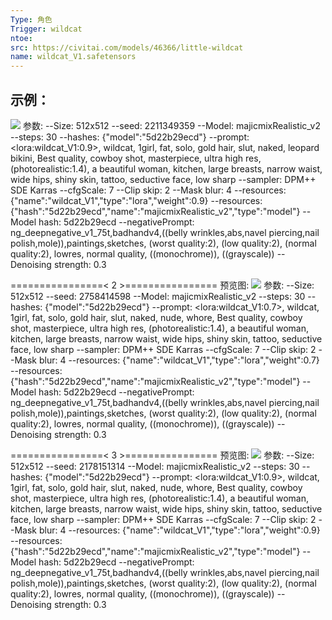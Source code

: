 ```yaml
---
Type: 角色
Trigger: wildcat
ntoe: 
src: https://civitai.com/models/46366/little-wildcat
name: wildcat_V1.safetensors
---
```

## 示例：
![](https://image.civitai.com/xG1nkqKTMzGDvpLrqFT7WA/3f927f5e-d6d6-4b33-ad30-7bb4571c3400/width=450/548705.jpeg)
参数: 
--Size: 512x512
--seed: 2211349359
--Model: majicmixRealistic_v2
--steps: 30
--hashes: {"model":"5d22b29ecd"}
--prompt: \<lora:wildcat_V1:0.9\>, wildcat, 1girl, fat, solo, gold hair, slut, naked, leopard bikini, Best quality, cowboy shot, masterpiece, ultra high res, (photorealistic:1.4), a beautiful woman, kitchen, large breasts, narrow waist, wide hips, shiny skin, tattoo, seductive face, low sharp
--sampler: DPM++ SDE Karras
--cfgScale: 7
--Clip skip: 2
--Mask blur: 4
--resources: {"name":"wildcat_V1","type":"lora","weight":0.9}
--resources: {"hash":"5d22b29ecd","name":"majicmixRealistic_v2","type":"model"}
--Model hash: 5d22b29ecd
--negativePrompt: ng_deepnegative_v1_75t,badhandv4,((belly wrinkles,abs,navel piercing,nail polish,mole)),paintings,sketches, (worst quality:2), (low quality:2), (normal quality:2), lowres, normal quality, ((monochrome)), ((grayscale))
--Denoising strength: 0.3

================\< 2 \>================
预览图: 
![](https://image.civitai.com/xG1nkqKTMzGDvpLrqFT7WA/0cd10a37-931b-482e-ca5c-b562ad4b9700/width=450/548703.jpeg)
参数: 
--Size: 512x512
--seed: 2758414598
--Model: majicmixRealistic_v2
--steps: 30
--hashes: {"model":"5d22b29ecd"}
--prompt: \<lora:wildcat_V1:0.7\>, wildcat, 1girl, fat, solo, gold hair, slut, naked, nude, whore, Best quality, cowboy shot, masterpiece, ultra high res, (photorealistic:1.4), a beautiful woman, kitchen, large breasts, narrow waist, wide hips, shiny skin, tattoo, seductive face, low sharp
--sampler: DPM++ SDE Karras
--cfgScale: 7
--Clip skip: 2
--Mask blur: 4
--resources: {"name":"wildcat_V1","type":"lora","weight":0.7}
--resources: {"hash":"5d22b29ecd","name":"majicmixRealistic_v2","type":"model"}
--Model hash: 5d22b29ecd
--negativePrompt: ng_deepnegative_v1_75t,badhandv4,((belly wrinkles,abs,navel piercing,nail polish,mole)),paintings,sketches, (worst quality:2), (low quality:2), (normal quality:2), lowres, normal quality, ((monochrome)), ((grayscale))
--Denoising strength: 0.3

================\< 3 \>================
预览图: 
![](https://image.civitai.com/xG1nkqKTMzGDvpLrqFT7WA/ec985b70-343a-435a-5fcc-b9cfc32c0100/width=450/548704.jpeg)
参数: 
--Size: 512x512
--seed: 2178151314
--Model: majicmixRealistic_v2
--steps: 30
--hashes: {"model":"5d22b29ecd"}
--prompt: \<lora:wildcat_V1:0.9\>, wildcat, 1girl, fat, solo, gold hair, slut, naked, nude, whore, Best quality, cowboy shot, masterpiece, ultra high res, (photorealistic:1.4), a beautiful woman, kitchen, large breasts, narrow waist, wide hips, shiny skin, tattoo, seductive face, low sharp
--sampler: DPM++ SDE Karras
--cfgScale: 7
--Clip skip: 2
--Mask blur: 4
--resources: {"name":"wildcat_V1","type":"lora","weight":0.9}
--resources: {"hash":"5d22b29ecd","name":"majicmixRealistic_v2","type":"model"}
--Model hash: 5d22b29ecd
--negativePrompt: ng_deepnegative_v1_75t,badhandv4,((belly wrinkles,abs,navel piercing,nail polish,mole)),paintings,sketches, (worst quality:2), (low quality:2), (normal quality:2), lowres, normal quality, ((monochrome)), ((grayscale))
--Denoising strength: 0.3
